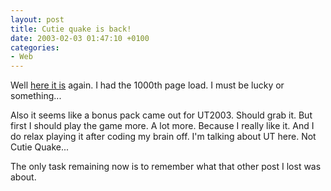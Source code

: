 ```yaml
---
layout: post
title: Cutie quake is back!
date: 2003-02-03 01:47:10 +0100
categories:
- Web
---
```

Well <a href="http://www.computergames.ro/jocuri.php?optiune=online_games&game=31" title="Cutie Quake in all it's glory">here it is</a> again. I had the 1000th page load. I must be lucky or something...

Also it seems like a bonus pack came out for UT2003. Should grab it. But first I should play the game more. A lot more. Because I really like it. And I do relax playing it after coding my brain off. I'm talking about UT here. Not Cutie Quake...

The only task remaining now is to remember what that other post I lost was about.

